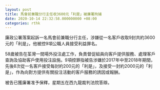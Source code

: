```yaml
---
layout: post
title: 馬會前兼職分行主任收3600元「利是」被廉署拘捕
date: 2020-10-14 22:32:58.000000000 +08:00
categories: rthk
---
```


廉政公署落案起訴一名馬會前兼職分行主任，涉嫌從一名客戶收取9封共約3600元的「利是」，他被控9項公職人員接受利益罪名。

58歲被告在荃灣一間場外投注處工作，負責督促組員向客戶提供服務、處理客戶查詢及協助客戶使用投注設施。9項控罪指被告涉嫌於2017年中至2018年期間，先後8次從一名客戶接受每封約200元的「利是」，及接受一封約2000元的「利是」，作為向對方提供有關投注活動的客戶服務的誘因或報酬。

被告已獲廉署准予保釋，星期五在西九龍裁判法院答辯。
